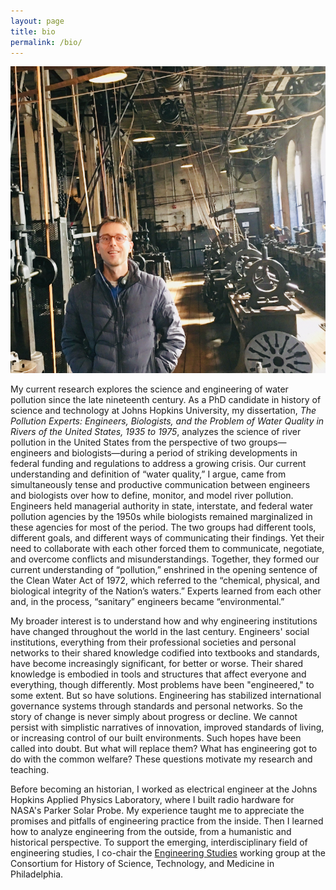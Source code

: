 ```yaml
---
layout: page
title: bio
permalink: /bio/
---
```


![](/assets/ryan.jpg)

My current research explores the science and engineering of water pollution since the late nineteenth century. As a PhD candidate in history of science and technology at Johns Hopkins University, my dissertation, _The Pollution Experts: Engineers, Biologists, and the Problem of Water Quality in Rivers of the United States, 1935 to 1975_, analyzes the science of river pollution in the United States from the perspective of two groups—engineers and biologists—during a period of striking developments in federal funding and regulations to address a growing crisis. Our current understanding and definition of “water quality,” I argue, came from simultaneously tense and productive communication between engineers and biologists over how to define, monitor, and model river pollution. Engineers held managerial authority in state, interstate, and federal water pollution agencies by the 1950s while biologists remained marginalized in these agencies for most of the period. The two groups had different tools, different goals, and different ways of communicating their findings. Yet their need to collaborate with each other forced them to communicate, negotiate, and overcome conflicts and misunderstandings. Together, they formed our current understanding of “pollution,” enshrined in the opening sentence of the Clean Water Act of 1972, which referred to the “chemical, physical, and biological integrity of the Nation’s waters.” Experts learned from each other and, in the process, “sanitary” engineers became “environmental.”

My broader interest is to understand how and why engineering institutions have changed throughout the world in the last century. Engineers' social institutions, everything from their professional societies and personal networks to their shared knowledge codified into textbooks and standards, have become increasingly significant, for better or worse. Their shared knowledge is embodied in tools and structures that affect everyone and everything, though differently. Most problems have been "engineered," to some extent. But so have solutions. Engineering has stabilized international governance systems through standards and personal networks. So the story of change is never simply about progress or decline. We cannot persist with simplistic narratives of innovation, improved standards of living, or increasing control of our built environments. Such hopes have been called into doubt. But what will replace them? What has engineering got to do with the common welfare? These questions motivate my research and teaching.

Before becoming an historian, I worked as electrical engineer at the Johns Hopkins Applied Physics Laboratory, where I built radio hardware for NASA's Parker Solar Probe. My experience taught me to appreciate the promises and pitfalls of engineering practice from the inside. Then I learned how to analyze engineering from the outside, from a humanistic and historical perspective. To support the emerging, interdisciplinary field of engineering studies, I co-chair the [Engineering Studies](https://www.chstm.org/content/engineering-studies-0) working group at the Consortium for History of Science, Technology, and Medicine in Philadelphia.
